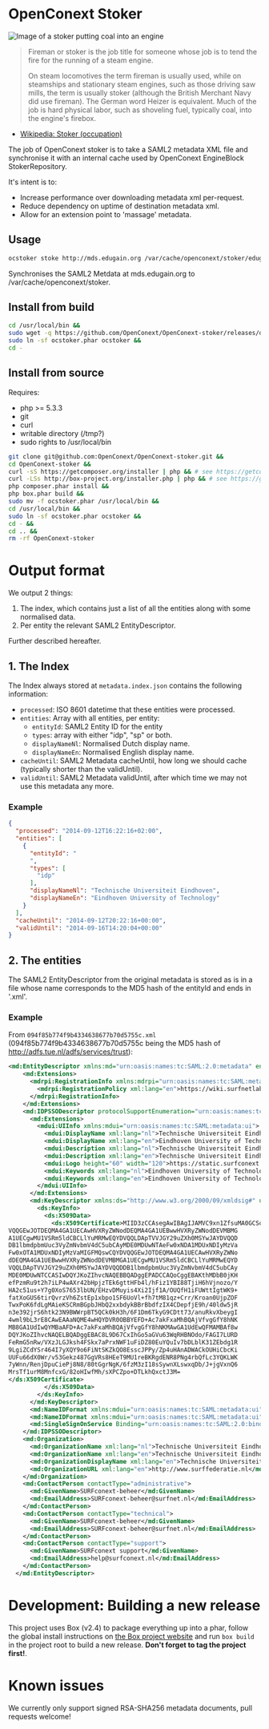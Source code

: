 OpenConext Stoker
=================
![Image of a stoker putting coal into an engine](http://upload.wikimedia.org/wikipedia/commons/2/22/Baureihe52Heizer.jpg)
> Fireman or stoker is the job title for someone whose job is to tend the fire for the running of a steam engine.
>
> On steam locomotives the term fireman is usually used, while on steamships and stationary steam engines, such as those driving saw mills, the term is usually stoker (although the British Merchant Navy did use fireman). The German word Heizer is equivalent. Much of the job is hard physical labor, such as shoveling fuel, typically coal, into the engine's firebox.
- [Wikipedia: Stoker (occupation)](http://en.wikipedia.org/wiki/Stoker_\(occupation\))

The job of OpenConext stoker is to take a SAML2 metadata XML file and synchronise it with an internal cache used by
OpenConext EngineBlock StokerRepository.

It's intent is to:
- Increase performance over downloading metadata xml per-request.
- Reduce dependency on uptime of destination metadata xml.
- Allow for an extension point to 'massage' metadata.

## Usage
```bash
ocstoker stoke http://mds.edugain.org /var/cache/openconext/stoker/edugain --certPath=https://www.edugain.org/mds-2014.cer
```
Synchronises the SAML2 Metdata at mds.edugain.org to /var/cache/openconext/stoker.

## Install from build
```bash
cd /usr/local/bin && 
sudo wget -q https://github.com/OpenConext/OpenConext-stoker/releases/download/0.4.1/ocstoker.phar -O ocstoker.phar && 
sudo ln -sf ocstoker.phar ocstoker &&
cd -
```

## Install from source

Requires:
- php >= 5.3.3
- git
- curl
- writable directory (/tmp?)
- sudo rights to /usr/local/bin

```bash
git clone git@github.com:OpenConext/OpenConext-stoker.git &&
cd OpenConext-stoker &&
curl -sS https://getcomposer.org/installer | php && # see https://getcomposer.org/download/
curl -LSs http://box-project.org/installer.php | php && # see https://github.com/box-project/box2#as-a-phar-recommended
php composer.phar install &&
php box.phar build &&
sudo mv -f ocstoker.phar /usr/local/bin &&
cd /usr/local/bin &&
sudo ln -sf ocstoker.phar ocstoker &&
cd - &&
cd .. &&
rm -rf OpenConext-stoker
```

# Output format
We output 2 things:

1. The index, which contains just a list of all the entities along with some normalised data.
2. Per entity the relevant SAML2 EntityDescriptor.

Further described hereafter.

## 1. The Index
The Index always stored at ```metadata.index.json``` contains the following information:
* ```processed```: ISO 8601 datetime that these entities were processed.
* ```entities```: Array with all entities, per entity:
  * ```entityId```: SAML2 Entity ID for the entity
  * ```types```: array with either "idp", "sp" or both.
  * ```displayNameNl```: Normalised Dutch display name.
  * ```displayNameEn```: Normalised English display name.
* ```cacheUntil```: SAML2 Metadata cacheUntil, how long we should cache (typically shorter than the validUntil).
* ```validUntil```: SAML2 Metadata validUntil, after which time we may not use this metadata any more.

### Example
```json
{
  "processed": "2014-09-12T16:22:16+02:00",
  "entities": [
    {
      "entityId": "
      ",
      "types": [
        "idp"
      ],
      "displayNameNl": "Technische Universiteit Eindhoven",
      "displayNameEn": "Eindhoven University of Technology"
    }
  ],
  "cacheUntil": "2014-09-12T20:22:16+00:00",
  "validUntil": "2014-09-16T14:20:04+00:00"
}
```

## 2. The entities

The SAML2 EntityDescriptor from the original metadata is stored as is in a file whose name corresponds to the MD5 hash of the entityId and ends in '.xml'.

### Example
From ```094f85b774f9b4334638677b70d5755c.xml``` (094f85b774f9b4334638677b70d5755c being the MD5 hash of http://adfs.tue.nl/adfs/services/trust):

```xml
<md:EntityDescriptor xmlns:md="urn:oasis:names:tc:SAML:2.0:metadata" entityID="http://adfs.tue.nl/adfs/services/trust">
    <md:Extensions>
      <mdrpi:RegistrationInfo xmlns:mdrpi="urn:oasis:names:tc:SAML:metadata:rpi" registrationAuthority="http://www.surfconext.nl/" registrationInstant="2013-03-20T12:22:05Z">
        <mdrpi:RegistrationPolicy xml:lang="en">https://wiki.surfnetlabs.nl/display/eduGAIN/EduGAIN</mdrpi:RegistrationPolicy>
      </mdrpi:RegistrationInfo>
    </md:Extensions>
    <md:IDPSSODescriptor protocolSupportEnumeration="urn:oasis:names:tc:SAML:2.0:protocol">
      <md:Extensions>
        <mdui:UIInfo xmlns:mdui="urn:oasis:names:tc:SAML:metadata:ui">
          <mdui:DisplayName xml:lang="nl">Technische Universiteit Eindhoven</mdui:DisplayName>
          <mdui:DisplayName xml:lang="en">Eindhoven University of Technology</mdui:DisplayName>
          <mdui:Description xml:lang="nl">Technische Universiteit Eindhoven</mdui:Description>
          <mdui:Description xml:lang="en">Technische Universiteit Eindhoven</mdui:Description>
          <mdui:Logo height="60" width="120">https://static.surfconext.nl/media/idp/tue.png</mdui:Logo>
          <mdui:Keywords xml:lang="nl">Eindhoven University of Technology Technische Universiteit Eindhoven TUE</mdui:Keywords>
          <mdui:Keywords xml:lang="en">Eindhoven University of Technology Technische Universiteit Eindhoven TUE</mdui:Keywords>
        </mdui:UIInfo>
      </md:Extensions>
      <md:KeyDescriptor xmlns:ds="http://www.w3.org/2000/09/xmldsig#" use="signing">
        <ds:KeyInfo>
          <ds:X509Data>
            <ds:X509Certificate>MIID3zCCAsegAwIBAgIJAMVC9xn1ZfsuMA0GCSqGSIb3DQEBCwUAMIGFMQswCQYD
VQQGEwJOTDEQMA4GA1UECAwHVXRyZWNodDEQMA4GA1UEBwwHVXRyZWNodDEVMBMG
A1UECgwMU1VSRm5ldCBCLlYuMRMwEQYDVQQLDApTVVJGY29uZXh0MSYwJAYDVQQD
DB1lbmdpbmUuc3VyZmNvbmV4dC5ubCAyMDE0MDUwNTAeFw0xNDA1MDUxNDIyMzVa
Fw0xOTA1MDUxNDIyMzVaMIGFMQswCQYDVQQGEwJOTDEQMA4GA1UECAwHVXRyZWNo
dDEQMA4GA1UEBwwHVXRyZWNodDEVMBMGA1UECgwMU1VSRm5ldCBCLlYuMRMwEQYD
VQQLDApTVVJGY29uZXh0MSYwJAYDVQQDDB1lbmdpbmUuc3VyZmNvbmV4dC5ubCAy
MDE0MDUwNTCCASIwDQYJKoZIhvcNAQEBBQADggEPADCCAQoCggEBAKthMDbB0jKH
efPzmRu9t2h7iLP4wAXr42bHpjzTEk6gttHFb4l/hFiz1YBI88TjiH6hVjnozo/Y
HA2c51us+Y7g0XoS7653lbUN/EHzvDMuyis4Xi2Ijf1A/OUQfH1iFUWttIgtWK9+
fatXoGUS6tirQvrzVh6ZstEp1xbpo1SF6UoVl+fh7tM81qz+Crr/Kroan0UjpZOF
TwxPoK6fdLgMAieKSCRmBGpbJHbQ2xxbdykBBrBbdfzIX4CDepfjE9h/40ldw5jR
n3e392jrS6htk23N9BWWrpBT5QCk0kH3h/6F1Dm6TkyG9CDtt73/anuRkvXbeygI
4wml9bL3rE8CAwEAAaNQME4wHQYDVR0OBBYEFD+Ac7akFxaMhBQAjVfvgGfY8hNK
MB8GA1UdIwQYMBaAFD+Ac7akFxaMhBQAjVfvgGfY8hNKMAwGA1UdEwQFMAMBAf8w
DQYJKoZIhvcNAQELBQADggEBAC8L9D67CxIhGo5aGVu63WqRHBNOdo/FAGI7LURD
FeRmG5nRw/VXzJLGJksh4FSkx7aPrxNWF1uFiDZ80EuYQuIv7bDLblK31ZEbdg1R
9LgiZCdYSr464I7yXQY9o6FiNtSKZkQO8EsscJPPy/Zp4uHAnADWACkOUHiCbcKi
UUFu66dX0Wr/v53Gekz487GgVRs8HEeT9MU1reBKRgdENR8PNg4rbQfLc3YQKLWK
7yWnn/RenjDpuCiePj8N8/80tGgrNgK/6fzM3zI18sSywnXLswxqDb/J+jgVxnQ6
MrsTf1urM8MnfcxG/82oHIwfMh/sXPCZpo+DTLkhQxctJ3M=
</ds:X509Certificate>
          </ds:X509Data>
        </ds:KeyInfo>
      </md:KeyDescriptor>
      <md:NameIDFormat xmlns:mdui="urn:oasis:names:tc:SAML:metadata:ui">urn:oasis:names:tc:SAML:2.0:nameid-format:persistent</md:NameIDFormat>
      <md:NameIDFormat xmlns:mdui="urn:oasis:names:tc:SAML:metadata:ui">urn:oasis:names:tc:SAML:2.0:nameid-format:transient</md:NameIDFormat>
      <md:SingleSignOnService Binding="urn:oasis:names:tc:SAML:2.0:bindings:HTTP-Redirect" Location="https://engine.surfconext.nl/authentication/idp/single-sign-on/094f85b774f9b4334638677b70d5755c"/>
    </md:IDPSSODescriptor>
    <md:Organization>
      <md:OrganizationName xml:lang="nl">Technische Universiteit Eindhoven</md:OrganizationName>
      <md:OrganizationName xml:lang="en">Technische Universiteit Eindhoven</md:OrganizationName>
      <md:OrganizationDisplayName xml:lang="en">Technische Universiteit Eindhoven</md:OrganizationDisplayName>
      <md:OrganizationURL xml:lang="en">http://www.surffederatie.nl</md:OrganizationURL>
    </md:Organization>
    <md:ContactPerson contactType="administrative">
      <md:GivenName>SURFconext-beheer</md:GivenName>
      <md:EmailAddress>SURFconext-beheer@surfnet.nl</md:EmailAddress>
    </md:ContactPerson>
    <md:ContactPerson contactType="technical">
      <md:GivenName>SURFconext-beheer</md:GivenName>
      <md:EmailAddress>SURFconext-beheer@surfnet.nl</md:EmailAddress>
    </md:ContactPerson>
    <md:ContactPerson contactType="support">
      <md:GivenName>SURFconext support</md:GivenName>
      <md:EmailAddress>help@surfconext.nl</md:EmailAddress>
    </md:ContactPerson>
  </md:EntityDescriptor>
```


# Development: Building a new release
This project uses Box (v2.4) to package everything up into a phar, follow the global install instructions on [the Box project website](https://github.com/box-project/box2) and run ```box build``` in the project root to build a new release.
**Don't forget to tag the project first!**.

# Known issues
We currently only support signed RSA-SHA256 metadata documents, pull requests welcome!
